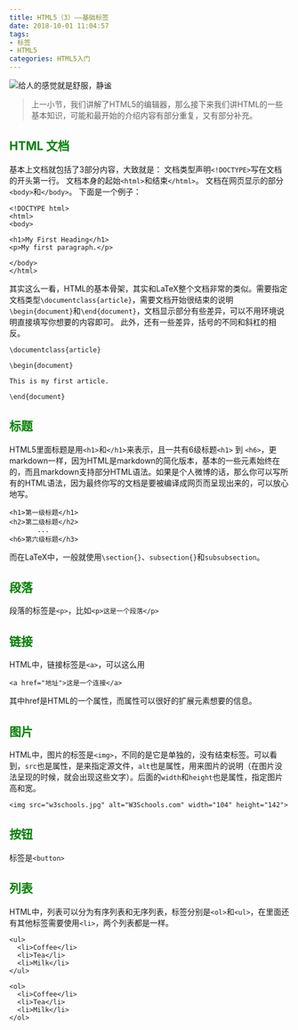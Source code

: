 ```yaml
---
title: HTML5（3）——基础标签
date: 2018-10-01 11:04:57
tags:
- 标签
- HTML5
categories: HTML5入门
---
```


<meta name="referrer" content="no-referrer" />

![给人的感觉就是舒服，静谧](https://upload-images.jianshu.io/upload_images/3478485-86aab1b0aa76b491.jpeg?imageMogr2/auto-orient/strip%7CimageView2/2/w/1240)

> 上一小节，我们讲解了HTML5的编辑器，那么接下来我们讲HTML的一些基本知识，可能和最开始的介绍内容有部分重复，又有部分补充。



<!--less-->

## <font color="green">HTML 文档</font>
基本上文档就包括了3部分内容，大致就是：
文档类型声明`<!DOCTYPE>`写在文档的开头第一行。
文档本身的起始`<html>`和结束`</html>`。
文档在网页显示的部分`<body>`和`</body>`。
下面是一个例子：
```
<!DOCTYPE html>
<html>
<body>

<h1>My First Heading</h1>
<p>My first paragraph.</p>

</body>
</html>
```

其实这么一看，HTML的基本骨架，其实和LaTeX整个文档非常的类似。需要指定文档类型`\documentclass{article}`，需要文档开始很结束的说明`\begin{document}`和`\end{document}`，文档显示部分有些差异，可以不用环境说明直接填写你想要的内容即可。
此外，还有一些差异，括号的不同和斜杠的相反。
```
\documentclass{article}

\begin{document}

This is my first article.

\end{document}
```

## <font color="green">标题</font>
HTML5里面标题是用`<h1>`和`</h1>`来表示，且一共有6级标题`<h1>` 到 `<h6>`，更markdown一样，因为HTML是markdown的简化版本，基本的一些元素始终在的，而且markdown支持部分HTML语法。如果是个人微博的话，那么你可以写所有的HTML语法，因为最终你写的文档是要被编译成网页而呈现出来的，可以放心地写。
```
<h1>第一级标题</h1>
<h2>第二级标题</h2>
       ...
<h6>第六级标题</h3>

```

而在LaTeX中，一般就使用`\section{}`、`subsection{}`和`subsubsection`。

## <font color="green">段落</font>
段落的标签是`<p>`，比如`<p>这是一个段落</p>`

## <font color="green">链接</font>
HTML中，链接标签是`<a>`，可以这么用
```
<a href="地址">这是一个连接</a>
```
其中href是HTML的一个属性，而属性可以很好的扩展元素想要的信息。

## <font color="green">图片</font>
HTML中，图片的标签是`<img>`，不同的是它是单独的，没有结束标签。可以看到，`src`也是属性，是来指定源文件，`alt`也是属性，用来图片的说明（在图片没法呈现的时候，就会出现这些文字）。后面的`width`和`height`也是属性，指定图片高和宽。
```
<img src="w3schools.jpg" alt="W3Schools.com" width="104" height="142">
```

## <font color="green">按钮</font>
标签是`<button>`

## <font color="green">列表</font>
HTML中，列表可以分为有序列表和无序列表，标签分别是`<ol>`和`<ul>`，在里面还有其他标签需要使用`<li>`，两个列表都是一样。
```
<ul>
  <li>Coffee</li>
  <li>Tea</li>
  <li>Milk</li>
</ul>

<ol>
  <li>Coffee</li>
  <li>Tea</li>
  <li>Milk</li>
</ol>
```

